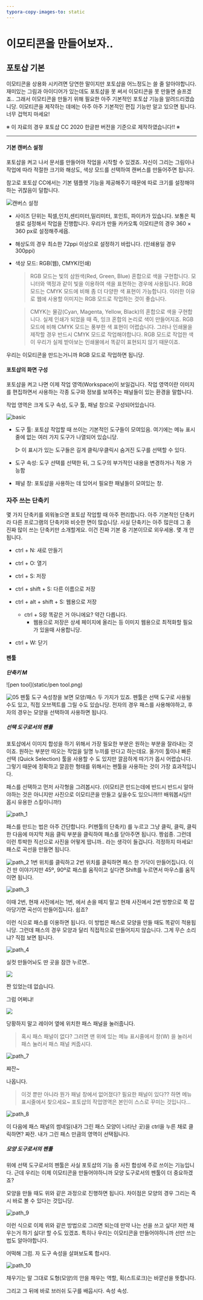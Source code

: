 ```yaml
---
typora-copy-images-to: static
---
```


# 이모티콘을 만들어보자..

## 포토샵 기본

이모티콘을 상용화 시키려면 당연한 말이지만 포토샵을 어느정도는 쓸 줄 알아야합니다. 재미있는 그림과 아이디어가 있는데도 포토샵을 못 써서 이모티콘을 못 만들면 슬프겠죠.. 그래서 이모티콘을 만들기 위해 필요한 아주 기본적인 포토샵 기능을 알려드리겠습니당. 이모티콘을 제작하는 데에는 아주 아주 기본적인 편집 기능만 알고 있으면 됩니다. 너무 겁먹지 마세요!



※ 이 자료의 경우 포토샵 CC 2020 한글판 버전을 기준으로 제작하였습니다!! ※

****



#### 기본 캔버스 설정

포토샵을 켜고 나서 문서를 만들어야 작업을 시작할 수 있겠죠. 자신이 그리는 그림이나 작업에 따라 적절한 크기와 해상도, 색상 모드를 선택하여 캔버스를 만들어주면 됩니다.

참고로 포토샵 CC에서는 기본 템플렛 기능을 제공해주기 때문에 따로 크기를 설정해야하는 귀찮음이 덜합니다.



![캔버스 설정](static/캔버스설정.PNG)

* 사이즈 단위는 픽셀,인치,센티미터,밀리미터, 포인트, 파이카가 있습니다. 보통은 픽셀로 설정해서 작업을 진행합니다. 우리가 만들 카카오톡 이모티콘의 경우 360 × 360 px로 설정해주세욥.
* 해상도의 경우 최소한 72ppi 이상으로 설정하기 바랍니다. (인쇄용일 경우 300ppi)

* 색상 모드: RGB(웹), CMYK(인쇄)

  > RGB 모드는 빛의 삼원색(Red, Green, Blue) 혼합으로 색을 구현합니다. 모니터와 액정과 같이 빛을 이용하여 색을 표현하는 경우에 사용됩니다. RGB 모드는 CMYK 모드에 비해 좀 더 다양한 색 표현이 가능합니다. 이러한 이유로 웹에 사용할 이미지는 RGB 모드로 작업하는 것이 좋습니다.

  > CMYK는 물감(Cyan, Magenta, Yellow, Black)의 혼합으로 색을 구현합니다. 실제 인쇄가 되었을 때 즉, 잉크 혼합의 논리로 색이 만들어지죠.  RGB 모드에 비해 CMYK 모드는 풍부한 색 표현이 어렵습니다. 그러나 인쇄물을 제작할 경우 반드시 CMYK 모드로 작업해야합니다. RGB 모드로 작업한 색이 우리가 실제 받아보는 인쇄물에서 똑같이 표현되지 않기 때문이죠.

우리는 이모티콘을 만드는거니까 RGB 모드로 작업하면 됩니당.





#### 포토샵의 화면 구성

포토샵을 켜고 나면 이제 작업 영역(Workspace)이 보일겁니다. 작업 영역이란 이미지를 편집하면서 사용하는 각종 도구와 정보를 보여주는 패널들이 있는 환경을 말합니다.

작업 영역은 크게 도구 속성, 도구 툴, 패널 창으로 구성되어있습니다. 

![basic](static/basic.png)

* 도구 툴: 포토샵 작업할 때 쓰이는 기본적인 도구들이 모여있음. 여기에는 메뉴 표시줄에 없는 여러 가지 도구가 나열되어 있습니당.

  ▷ 이 표시가 있는 도구들은 길게 클릭/우클릭시 숨겨진 도구를 선택할 수 있다.

* 도구 속성: 도구 선택를 선택한 뒤, 그 도구의 부가적인 내용을 변경하거나 적용 가능함
* 패널 창: 포토샵을 사용하는 데 있어서 필요한 패널들이 모여있는 창.



### 자주 쓰는 단축키

몇 가지 단축키를 외워놓으면 포토샵 작업할 때 아주 편리합니다. 아주 기본적인 단축키라 다른 프로그램의 단축키와 비슷한 면이 많습니당. 사실 단축키는 아주 많은데 그 중 진짜 많이 쓰는 단축키만 소개할게요. 이건 진짜 기본 중 기본이므로 외우세용. 몇 개 안됩니다.

* ctrl + N: 새로 만들기
* ctrl + O: 열기
* ctrl + S: 저장
* ctrl + shift + S: 다른 이름으로 저장
* ctrl + alt + shift + S: 웹용으로 저장
  - ctrl + S랑 똑같은 거 아니에요? 약간 다릅니다.
    + 웹용으로 저장은 상세 페이지에 올리는 등 이미지 웹용으로 최적화할 필요가 있을때 사용합니당.

* ctrl + W: 닫기



#### 펜툴

___단축키 M___

![pen tool](static/pen tool.png)


![05](static/05.png)
펜툴 도구 속성창을 보면 모양/패스 두 가지가 있죠. 펜툴은 선택 도구로 사용될 수도 있고, 직접 오브젝트를 그릴 수도 있습니당. 전자의 경우 패스를 사용해야하고, 후자의 경우는 모양을 선택하여 사용하면 됩니다.



##### 선택 도구로서의 펜툴

포토샵에서 이미지 합성을 하기 위해서 가장 필요한 부분은 원하는 부분을 잘라내는 것이죠. 원하는 부분만 따오는 작업을 일명 누끼를 딴다고 하는데요. 올가미 툴이나 빠른 선택 (Quick Selection) 툴을 사용할 수 도 있지만 깔끔하게 따기가 몹시 어렵습니다. 그렇기 때문에 정확하고 깔끔한 형태를 위해서는 펜툴을 사용하는 것이 가장 효과적입니다.

패스를 선택하고 먼저 사각형을 그려봅시다. (이모티콘 만드는데에 반드시 반드시 알아야하는 것은 아니지만 사진으로 이모티콘을 만들고 싶을수도 있으니까!!! 배워봅시당!! 몹시 유용한 스킬이니까!)



![path_1](static/path_1.png)


패스를 만드는 법은 아주 간단합니다. P(펜툴의 단축키) 를 누르고 그냥 클릭, 클릭, 클릭 한 다음에 마지막 처음 클릭 부분을 클릭하여 패스를 닫아주면 됩니다. 짱쉽죵. 그런데 이런 투박한 직선으로 사진을 어떻게 땁니까.. 라는 생각이 들겁니다. 걱정하지 마세요! 패스로 곡선을 만들면 됩니다.



![path_2](static/path_2.png)
1번 위치를 클릭하고 2번 위치를 클릭하면 패스 한 가닥이 만들어집니다. 이건 딴 이야기지만 45º, 90º로 패스를 움직이고 싶다면 Shift를 누르면서 마우스를 움직이면 됩니다.



![path_3](static/path_3.png)


이때 2번, 현재 사진에서는 1번, 에서 손을 떼지 말고 현재 사진에서 2번 방향으로 쭉 잡아당기면 곡선이 만들어집니다. 쉽죠?



이런 식으로 패스를 이용하면 됩니다. 이 방법은 패스로 모양을 만들 때도 똑같이 적용됩니당. 그런데 패스의 경우 모양과 달리 직접적으로 만들어지지 않습니다. 그게 무슨 소리냐? 직접 보면 됩니다.



![path_4](static/path_4.png)

실컷 만들어놔도 딴 곳을 잠깐 누르면..



![](static/path_5.png)

짠 있었는데 없습니다.

그럼 어쩌냐!



![](static/path_6.png)

당황하지 말고 레이어 옆에 위치한 패스 패널을 눌러줍니다.

> 혹시 패스 패널이 없다? 그러면 맨 위에 있는 메뉴 표시줄에서 창(W) 을 눌러서 패스 눌러서 패스 패널 켜줍시다.



![path_7](static/path_7.png)

쨔잔~

나옵니다.

> 이것 뿐만 아니라 뭔가 패널 창에서 없어졌다? 필요한 패널이 있다?? 하면 메뉴 표시줄에서 찾으세요~ 포토샵의 작업영역은 본인이 스스로 꾸미는 것입니다...



![path_8](static/path_8.png)

이 다음에 패스 패널의 썸네일(내가 그린 패스 모양이 나타난 곳)을 ctrl을 누른 채로 클릭하면? 짜잔. 내가 그린 패스 만큼의 영역이 선택됩니다.



##### 모양 도구로서의 펜툴

위에 선택 도구로서의 펜툴은 사실 포토샵의 기능 중 사진 합성에 주로 쓰이는 기능입니다. 근데 우리는 이제 이모티콘을 만들어야하니까 모양 도구로서의 펜툴이 더 중요하겠죠?

모양을 만들 때도 위와 같은 과정으로 진행하면 됩니다. 차이점은 모양의 경우 그리는 즉시 바로 볼 수 있다는 것입니당. 





![path_9](static/path_9.png)

이런 식으로 이제 위와 같은 방법으로 그리면 되는데 만약 나는 선을 쓰고 싶다! 저런 채우는거 하기 싫다! 할 수도 있겠죠. 특히나 우리는 이모티콘을 만들어야하니까 선만 쓰는 법도 알아야합니다.

어떡해 그럼. 자 도구 속성을 살펴보도록 합시다.



![path_10](static/path_10.png)

채우기는 말 그대로 도형(모양)의 안을 채우는 역할, 획(스트로크)는 바깥선을 뜻합니다. 







그리고 그 뒤에 바로 브러쉬 도구를 배웁시다. 속성 속성.

